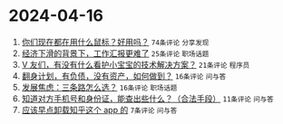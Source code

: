 # 2024-04-16

1. [你们现在都在用什么鼠标？好用吗？](https://www.v2ex.com/t/1032790) `74条评论` `分享发现`
1. [经济下滑的背景下，工作汇报更难了](https://www.v2ex.com/t/1032791) `25条评论` `职场话题`
1. [V 友们，有没有什么看护小宝宝的技术解决方案？](https://www.v2ex.com/t/1032798) `21条评论` `程序员`
1. [翻身计划，有负债，没有资产，如何做到？](https://www.v2ex.com/t/1032801) `16条评论` `问与答`
1. [发展焦虑：三条路怎么选？](https://www.v2ex.com/t/1032799) `16条评论` `职场话题`
1. [知道对方手机号和身份证，能查出些什么？（合法手段）](https://www.v2ex.com/t/1032797) `11条评论` `问与答`
1. [应该早点卸载知乎这个 app 的](https://www.v2ex.com/t/1032809) `7条评论` `问与答`
